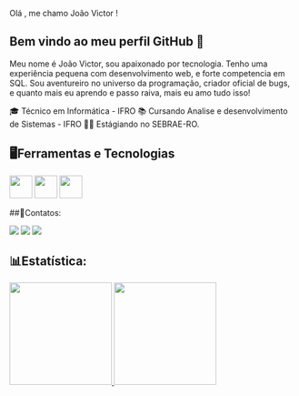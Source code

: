 Olá , me chamo João Victor ! 

## Bem vindo ao meu perfil GitHub 👋
Meu nome é João Victor, sou apaixonado por tecnologia. Tenho uma experiência pequena com desenvolvimento web, e forte competencia em SQL. Sou aventureiro no universo da programação, criador oficial de bugs, e quanto mais eu aprendo e passo raiva, mais eu amo tudo isso!

🎓 Técnico em Informática - IFRO
📚 Cursando Analise e desenvolvimento de Sistemas - IFRO
🧑‍💻 Estágiando no SEBRAE-RO.


## 🖥️Ferramentas e Tecnologias
<a> <img src="https://cdn.jsdelivr.net/gh/devicons/devicon/icons/git/git-original.svg" width="40" height="40"/></a>
<img src="https://cdn.jsdelivr.net/gh/devicons/devicon/icons/css3/css3-original.svg" width="40" height="40" />
<img src="https://cdn.jsdelivr.net/gh/devicons/devicon/icons/mysql/mysql-plain-wordmark.svg" width="40" height="40" />

          
##📱Contatos:
<div>
<a href="https://www.instagram.com/joaovictorpenhaalves/" target="_blank"><img loading="lazy" src="https://img.shields.io/badge/-Instagram-%23E4405F?style=for-the-badge&logo=instagram&logoColor=white" target="_blank"></a>       
<a href = "mailto:joaovictorpenhaalves@gmail.com"><img loading="lazy" src="https://img.shields.io/badge/Gmail-D14836?style=for-the-badge&logo=gmail&logoColor=white" target="_blank"></a>
<a href="https://www.linkedin.com/in/joão-victor-penha-alves-84a5b51b6/" target="_blank"><img loading="lazy" src="https://img.shields.io/badge/-LinkedIn-%230077B5?style=for-the-badge&logo=linkedin&logoColor=white" target="_blank"></a>   
</div>


## 📊Estatística:
<div>
<a href="https://github.com/JPPAlves">
<img loading="lazy" height="180em" src="https://github-readme-stats.vercel.app/api/top-langs/?username=JPPAlves&layout=compact&langs_count=7&theme=dracula"/>
<img loading="lazy" height="180em" src="https://github-readme-stats.vercel.app/api?username=JPPAlves&show_icons=true&theme=dracula&include_all_commits=true&count_private=true"/>
</div>
                


